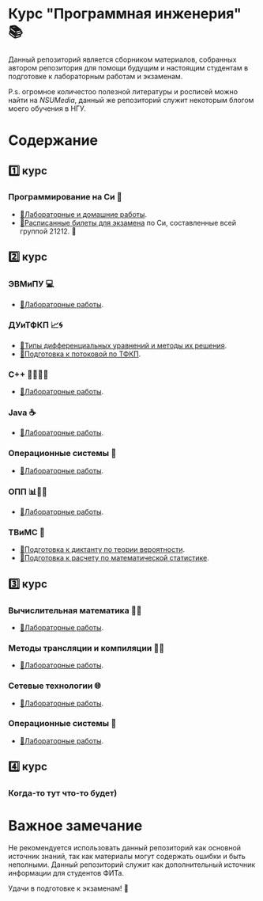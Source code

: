 # Курс "Программная инженерия" :books:

Данный репозиторий является сборником материалов, собранных автором репозитория для помощи будущим и настоящим студентам в подготовке к лабораторным работам и экзаменам.

P.s. огромное количестоо полезной литературы и росписей можно найти на *NSUMedia*, данный же репозиторий служит некоторым блогом моего обучения в НГУ.

# Содержание

## 1️⃣ курс

### Программирование на Си 📝

- [📝Лабораторные и домашние работы](https://github.com/UsusCimex/NSU_C_Programming).
- [📝Расписанные билеты для экзамена](https://github.com/UsusCimex/NSU_FirstCourseTheory) по Си, составленные всей группой 21212. :gift_heart:

## 2️⃣ курс

### ЭВМиПУ 💻

- [🔬Лабораторные работы](https://github.com/UsusCimex/NSU_EVM).

### ДУиТФКП 📈🌀

- [📝Типы дифференциальных уравнений и методы их решения](difference.pdf).
- [📝Подготовка к потоковой по ТФКП](tfkp.pdf).

### C++ 👨‍💻➕➕

- [🔬Лабораторные работы](https://github.com/UsusCimex/NSU_OOP/tree/main/Cpp).

### Java ☕️

- [🔬Лабораторные работы](https://github.com/UsusCimex/NSU_OOP/tree/main/Java).

### Операционные системы 📡

- [🔬Лабораторные работы](https://github.com/UsusCimex/NSU_OS).

### ОПП 📊👨‍💻

- [🔬Лабораторные работы](https://github.com/UsusCimex/NSU_OPP).

### ТВиМС 🎲

- [📝Подготовка к диктанту по теории вероятности](therver.pdf).
- [📝Подготовка к расчету по математической статистике](mathstat.pdf).

## 3️⃣ курс

### Вычислительная математика 🧮💡

- [🔬Лабораторные работы](https://github.com/UsusCimex/NSU_ComputationalMath).

### Методы трансляции и компиляции 🔄🔨

- [🔬Лабораторные работы](https://github.com/UsusCimex/NSU_MTK).

### Сетевые технологии 🌐

- [🔬Лабораторные работы](https://github.com/UsusCimex/NSU_Network).

### Операционные системы 📡

- [🔬Лабораторные работы](https://github.com/UsusCimex/NSU_OS).

## 4️⃣ курс

### Когда-то тут что-то будет)

# Важное замечание

Не рекомендуется использовать данный репозиторий как основной источник знаний, так как материалы могут содержать ошибки и быть неполными. Данный репозиторий служит как дополнительный источник информации для студентов ФИТа.

Удачи в подготовке к экзаменам! :muscle:

